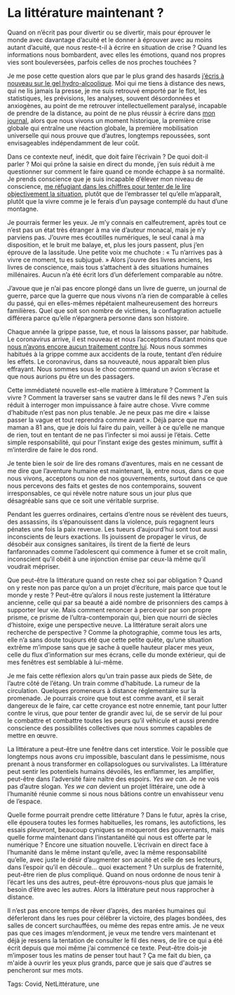 # La littérature maintenant ?

Quand on n’écrit pas pour divertir ou se divertir, mais pour éprouver le monde avec davantage d’acuité et le donner à éprouver avec au moins autant d’acuité, que nous reste-t-il à écrire en situation de crise ? Quand les informations nous bombardent, avec elles les émotions, quand nos propres vies sont bouleversées, parfois celles de nos proches touchées ?

Je me pose cette question alors que par le plus grand des hasards [j’écris à nouveau sur le gel hydro-alcoolique](https://tcrouzet.com/le-geste-qui-sauve/). Moi qui me tiens à distance des news, qui ne lis jamais la presse, je me suis retrouvé emporté par le flot, les statistiques, les prévisions, les analyses, souvent désordonnées et anxiogènes, au point de me retrouver intellectuellement paralysé, incapable de prendre de la distance, au point de ne plus réussir à écrire dans [mon journal](https://tcrouzet.com/carnets/), alors que nous vivons un moment historique, la première crise globale qui entraîne une réaction globale, la première mobilisation universelle qui nous prouve que d’autres, longtemps repoussées, sont envisageables indépendamment de leur coût.

Dans ce contexte neuf, inédit, que doit faire l’écrivain ? De quoi doit-il parler ? Moi qui prône la saisie en direct du monde, j’en suis réduit à me questionner sur comment le faire quand ce monde échappe à sa normalité. Je prends conscience que je suis incapable d’élever mon niveau de conscience, [me réfugiant dans les chiffres pour tenter de le lire objectivement la situation](https://tcrouzet.com/2020/03/15/des-chiffres-expliquent-le-coronavirus-et-decredibilisent-les-elections/), plutôt que de l’embrasser tel qu’elle m’apparaît, plutôt que la vivre comme je le ferais d’un paysage contemplé du haut d’une montagne.

Je pourrais fermer les yeux. Je m’y connais en calfeutrement, après tout ce n’est pas un état très étranger à ma vie d’auteur monacal, mais je n’y parviens pas. J’ouvre mes écoutilles numériques, le seul canal à ma disposition, et le bruit me balaye, et, plus les jours passent, plus j’en éprouve de la lassitude. Une petite voix me chuchote : « Tu n’arrives pas à vivre ce moment, tu es subjugué. » Alors j’ouvre des livres anciens, les livres de conscience, mais tous s’attachent à des situations humaines millénaires. Aucun n’a été écrit lors d’un déferlement comparable au nôtre.

J’avoue que je n’ai pas encore plongé dans un livre de guerre, un journal de guerre, parce que la guerre que nous vivons n’a rien de comparable à celles du passé, qui en elles-mêmes répétaient malheureusement des horreurs familières. Quel que soit son nombre de victimes, la conflagration actuelle différera parce qu’elle n’épargnera personne dans son histoire.

Chaque année la grippe passe, tue, et nous la laissons passer, par habitude. Le coronavirus arrive, il est nouveau et nous l’acceptons d’autant moins que [nous n’avons encore aucun traitement contre lui](https://www.liberation.fr/checknews/2020/03/17/la-chloroquine-est-elle-finalement-utilisee-en-france-pour-traiter-le-covid-19_1781865). Nous nous sommes habitués à la grippe comme aux accidents de la route, tentant d’en réduire les effets. Le coronavirus, dans sa nouveauté, nous apparaît bien plus effrayant. Nous sommes sous le choc comme quand un avion s’écrase et que nous aurions pu être un des passagers.

Cette immédiateté nouvelle est-elle matière à littérature ? Comment la vivre ? Comment la traverser sans se vautrer dans le fil des news ? J’en suis réduit à interroger mon impuissance à faire autre chose. Vivre comme d’habitude n’est pas non plus tenable. Je ne peux pas me dire « laisse passer la vague et tout reprendra comme avant ». Déjà parce que ma maman a 81 ans, que je dois lui faire du pain, veiller à ce qu’elle ne manque de rien, tout en tentant de ne pas l’infecter si moi aussi je l’étais. Cette simple responsabilité, qui pour l’instant exige des gestes minimum, suffit à m’interdire de faire le dos rond.

Je tente bien le soir de lire des romans d’aventures, mais en ne cessant de me dire que l’aventure humaine est maintenant, là, entre nous, dans ce que nous vivons, acceptons ou non de nos gouvernements, surtout dans ce que nous percevons des faits et gestes de nos contemporains, souvent irresponsables, ce qui révèle notre nature sous un jour plus que désagréable sans que ce soit une véritable surprise.

Pendant les guerres ordinaires, certains d’entre nous se révèlent des tueurs, des assassins, ils s’épanouissent dans la violence, puis regagnent leurs pénates une fois la paix revenue. Les tueurs d’aujourd’hui sont tout aussi inconscients de leurs exactions. Ils jouissent de propager le virus, de désobéir aux consignes sanitaires, ils tirent de la fierté de leurs fanfaronnades comme l’adolescent qui commence à fumer et se croit malin, inconscient qu’il obéit à une injonction émise par ceux-là même qu’il voudrait mépriser.

Que peut-être la littérature quand on reste chez soi par obligation ? Quand on y reste non pas parce qu’on a un projet d’écriture, mais parce que tout le monde y reste ? Peut-être qu’alors il nous reste justement la littérature ancienne, celle qui par sa beauté a aidé nombre de prisonniers des camps à supporter leur vie. Mais comment renoncer à percevoir par son propre prisme, ce prisme de l’ultra-contemporain qui, bien que nourri de siècles d’histoire, exige une perspective neuve. La littérature serait alors une recherche de perspective ? Comme la photographie, comme tous les arts, elle n’a sans doute toujours été que cette petite quête, qu’une situation extrême m’impose sans que je sache à quelle hauteur placer mes yeux, celle du flux d’information sur mes écrans, celle du monde extérieur, qui de mes fenêtres est semblable à lui-même.

Je me fais cette réflexion alors qu’un train passe aux pieds de Sète, de l’autre côté de l’étang. Un train comme d’habitude. La rumeur de la circulation. Quelques promeneurs à distance réglementaire sur la promenade. Je pourrais croire que tout est comme avant, et il serait dangereux de le faire, car cette croyance est notre ennemie, tant pour lutter contre le virus, que pour tenter de grandir avec lui, de se servir de lui pour le combattre et combattre toutes les peurs qu’il véhicule et aussi prendre conscience des possibilités collectives que nous sommes capables de mettre en œuvre.

La littérature a peut-être une fenêtre dans cet interstice. Voir le possible que longtemps nous avons cru impossible, basculant dans le pessimisme, nous prenant à nous transformer en collapsologues ou survivalistes. La littérature peut sentir les potentiels humains dévoilés, les enflammer, les amplifier, peut-être dans l’adversité faire naître des espoirs. *Yes we can.* Je ne vois pas d’autre slogan. *Yes we can* devient un projet littéraire, une ode à l’humanité réunie comme si nous nous bâtions contre un envahisseur venu de l’espace.

Quelle forme pourrait prendre cette littérature ? Dans le futur, après la crise, elle épousera toutes les formes habituelles, les romans, les autofictions, les essais pleuvront, beaucoup cyniques se moqueront des gouvernants, mais quelle forme maintenant dans l’instantanéité qui nous est offerte par le numérique ? Encore une situation nouvelle. L’écrivain en direct face à l’humanité dans le même instant qu’elle, avec la même responsabilité qu’elle, avec juste le désir d’augmenter son acuité et celle de ses lecteurs, dans l’espoir qu’il en découle… quoi exactement ? Un surplus de fraternité, peut-être rien de plus compliqué. Quand on nous ordonne de nous tenir à l’écart les uns des autres, peut-être éprouvons-nous plus que jamais le besoin d’être avec les autres. Alors la littérature peut nous rapprocher à distance.

Il n’est pas encore temps de rêver d’après, des marées humaines qui déferleront dans les rues pour célébrer la victoire, des plages bondées, des salles de concert surchauffées, ou même des repas entre amis. Je ne veux pas que ces images m’endorment, je veux me tendre vers maintenant et déjà je ressens la tentation de consulter le fil des news, de lire ce qui a été écrit depuis que moi même j’ai commencé ce texte. Peut-être dois-je m’imposer tous les matins de penser tout haut ? Ça me fait du bien, ça m'aide à ouvrir les yeux plus grands, parce que je sais que d'autres se pencheront sur mes mots.

Tags: Covid, NetLittérature, une